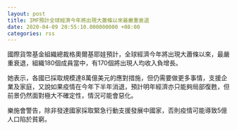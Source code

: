 ```yaml
---
layout: post
title: IMF預計全球經濟今年將出現大蕭條以來最嚴重衰退
date: 2020-04-09 20:55:10.000000000 +08:00
categories: rss
---
```


國際貨幣基金組織總裁格奧爾基耶娃預計，全球經濟今年將出現大蕭條以來，最嚴重衰退，組織180個成員當中，有170個將出現人均收入負增長。

她表示，各國已採取規模達8萬億美元的應對措施，但仍需要做更多事情，支援企業及家庭，又說如果疫情在今年下半年消退，預計明年經濟亦只能夠局部復甦，但前景仍然面對極大不確定性，情況可能會惡化。

樂施會警告，除非發達國家採取緊急行動支援發展中國家，否則疫情可能導致5億人口陷於貧窮。
